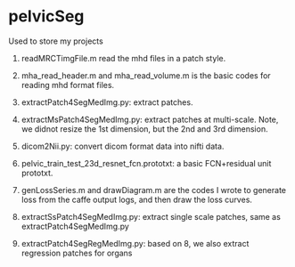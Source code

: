 # pelvicSeg

Used to store my projects

1. readMRCTimgFile.m read the mhd files in a patch style.

2. mha_read_header.m and mha_read_volume.m is the basic codes for reading mhd format files.

3. extractPatch4SegMedImg.py: extract patches.

4. extractMsPatch4SegMedImg.py: extract patches at multi-scale. Note, we didnot resize the 1st dimension, but the 2nd and 3rd dimension.

5. dicom2Nii.py: convert dicom format data into nifti data.

6. pelvic_train_test_23d_resnet_fcn.prototxt: a basic FCN+residual unit prototxt.

7. genLossSeries.m and drawDiagram.m are the codes I wrote to generate loss from the caffe output logs, and then draw the loss curves.

8. extractSsPatch4SegMedImg.py: extract single scale patches, same as extractPatch4SegMedImg.py

9. extractPatch4SegRegMedImg.py: based on 8, we also extract regression patches for organs
